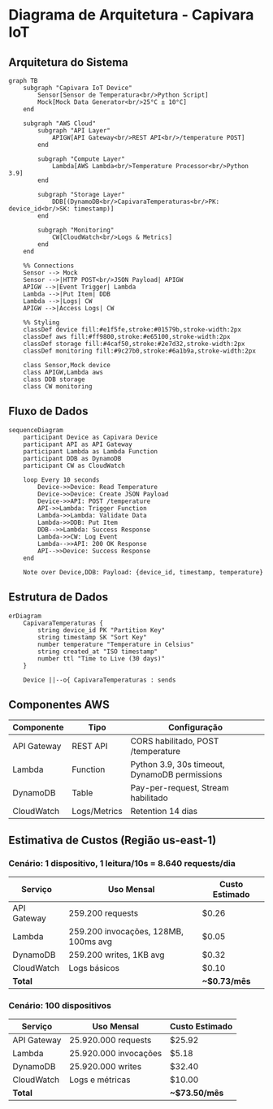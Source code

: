 # Diagrama de Arquitetura - Capivara IoT

## Arquitetura do Sistema

```mermaid
graph TB
    subgraph "Capivara IoT Device"
        Sensor[Sensor de Temperatura<br/>Python Script]
        Mock[Mock Data Generator<br/>25°C ± 10°C]
    end
    
    subgraph "AWS Cloud"
        subgraph "API Layer"
            APIGW[API Gateway<br/>REST API<br/>/temperature POST]
        end
        
        subgraph "Compute Layer"
            Lambda[AWS Lambda<br/>Temperature Processor<br/>Python 3.9]
        end
        
        subgraph "Storage Layer"
            DDB[(DynamoDB<br/>CapivaraTemperaturas<br/>PK: device_id<br/>SK: timestamp)]
        end
        
        subgraph "Monitoring"
            CW[CloudWatch<br/>Logs & Metrics]
        end
    end
    
    %% Connections
    Sensor --> Mock
    Sensor -->|HTTP POST<br/>JSON Payload| APIGW
    APIGW -->|Event Trigger| Lambda
    Lambda -->|Put Item| DDB
    Lambda -->|Logs| CW
    APIGW -->|Access Logs| CW
    
    %% Styling
    classDef device fill:#e1f5fe,stroke:#01579b,stroke-width:2px
    classDef aws fill:#ff9800,stroke:#e65100,stroke-width:2px
    classDef storage fill:#4caf50,stroke:#2e7d32,stroke-width:2px
    classDef monitoring fill:#9c27b0,stroke:#6a1b9a,stroke-width:2px
    
    class Sensor,Mock device
    class APIGW,Lambda aws
    class DDB storage
    class CW monitoring
```

## Fluxo de Dados

```mermaid
sequenceDiagram
    participant Device as Capivara Device
    participant API as API Gateway
    participant Lambda as Lambda Function
    participant DDB as DynamoDB
    participant CW as CloudWatch
    
    loop Every 10 seconds
        Device->>Device: Read Temperature
        Device->>Device: Create JSON Payload
        Device->>API: POST /temperature
        API->>Lambda: Trigger Function
        Lambda->>Lambda: Validate Data
        Lambda->>DDB: Put Item
        DDB-->>Lambda: Success Response
        Lambda->>CW: Log Event
        Lambda-->>API: 200 OK Response
        API-->>Device: Success Response
    end
    
    Note over Device,DDB: Payload: {device_id, timestamp, temperature}
```

## Estrutura de Dados

```mermaid
erDiagram
    CapivaraTemperaturas {
        string device_id PK "Partition Key"
        string timestamp SK "Sort Key"
        number temperature "Temperature in Celsius"
        string created_at "ISO timestamp"
        number ttl "Time to Live (30 days)"
    }
    
    Device ||--o{ CapivaraTemperaturas : sends
```

## Componentes AWS

| Componente | Tipo | Configuração |
|------------|------|--------------|
| API Gateway | REST API | CORS habilitado, POST /temperature |
| Lambda | Function | Python 3.9, 30s timeout, DynamoDB permissions |
| DynamoDB | Table | Pay-per-request, Stream habilitado |
| CloudWatch | Logs/Metrics | Retention 14 dias |

## Estimativa de Custos (Região us-east-1)

### Cenário: 1 dispositivo, 1 leitura/10s = 8.640 requests/dia

| Serviço | Uso Mensal | Custo Estimado |
|---------|------------|----------------|
| API Gateway | 259.200 requests | $0.26 |
| Lambda | 259.200 invocações, 128MB, 100ms avg | $0.05 |
| DynamoDB | 259.200 writes, 1KB avg | $0.32 |
| CloudWatch | Logs básicos | $0.10 |
| **Total** | | **~$0.73/mês** |

### Cenário: 100 dispositivos

| Serviço | Uso Mensal | Custo Estimado |
|---------|------------|----------------|
| API Gateway | 25.920.000 requests | $25.92 |
| Lambda | 25.920.000 invocações | $5.18 |
| DynamoDB | 25.920.000 writes | $32.40 |
| CloudWatch | Logs e métricas | $10.00 |
| **Total** | | **~$73.50/mês** |